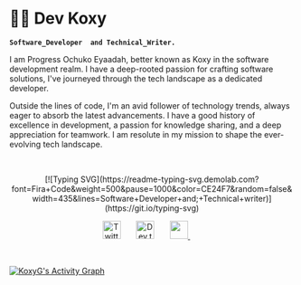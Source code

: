 # 👩‍🍳 Dev Koxy

**`Software_Developer  and Technical_Writer.`**


I am Progress Ochuko Eyaadah, better known as Koxy in the software development realm. I have a deep-rooted passion for crafting software solutions, I've journeyed through the tech landscape as a dedicated developer.

Outside the lines of code, I'm an avid follower of technology trends, always eager to absorb the latest advancements. I have a good history of excellence in development, a passion for knowledge sharing, and a deep appreciation for teamwork. I am resolute in my mission to shape the ever-evolving tech landscape.

<br />

<p align="center">
  <!-- Typing SVG by DenverCoder1 - https://github.com/DenverCoder1/readme-typing-svg -->
    [![Typing SVG](https://readme-typing-svg.demolab.com?font=Fira+Code&weight=500&pause=1000&color=CE24F7&random=false&width=435&lines=Software+Developer+and;+Technical+writer)](https://git.io/typing-svg)
   
</p>

 <p align="center">
     <a href="https://twitter.com/koxy_dev"><img width="32px" alt="Twitter" title="Twitter" src="https://i.imgur.com/OXZM1L6.png"/></a>
    &#8287;&#8287;&#8287;&#8287;&#8287;
      <a href="https://medium.com/@devkoxy"><img width="32px" alt="Dev.to" title="Koxy " src="https://i.imgur.com/mVm29vK.png"></a>
    &#8287;&#8287;&#8287;&#8287;&#8287;
     <a href="https://discord.com/830424688571711498" alt="Discord" title="Dev Pro Tips Discord Server"><img width="32px" src="https://i.imgur.com/OViZO8J.png"/>      </a>
     &#8287;&#8287;&#8287;&#8287;&#8287;
</p>


<br/>
   
  
  <!-- https://github.com/KoxyG/github-readme-activity-graph -->

  <a href="https://github.com/KoxyG/github-readme-activity-graph"><img alt="KoxyG's Activity Graph" src="https://github-readme-activity-graph.vercel.app/graph/?username=KoxyG&bg_color=1F222E&color=F8D866&line=F85D7F&point=FFFFFF&hide_border=true" /></a>

  

  <br />

  <!-- Social icons section -->

  
  

  
  


<!--
**KoxyG/KoxyG** is a ✨ _special_ ✨ repository because its `README.md` (this file) appears on your GitHub profile.

Here are some ideas to get you started:

- 🔭 I’m currently working on ...
- 🌱 I’m currently learning ...
- 👯 I’m looking to collaborate on ...
- 🤔 I’m looking for help with ...
- 💬 Ask me about ...
- 📫 How to reach me: ...
- 😄 Pronouns: ...
- ⚡ Fun fact: ...
-->
